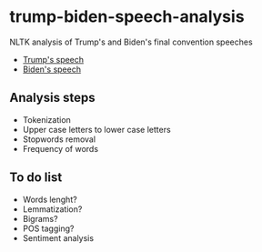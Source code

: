 # trump-biden-speech-analysis
NLTK analysis of Trump's and Biden's final convention speeches

* [Trump's speech](https://www.nytimes.com/2020/08/28/us/politics/trump-rnc-speech-transcript.html)
* [Biden's speech](https://edition.cnn.com/2020/08/20/politics/biden-dnc-speech-transcript/index.html)

## Analysis steps

* Tokenization
* Upper case letters to lower case letters
* Stopwords removal
* Frequency of words

## To do list

* Words lenght?
* Lemmatization?
* Bigrams?
* POS tagging?
* Sentiment analysis